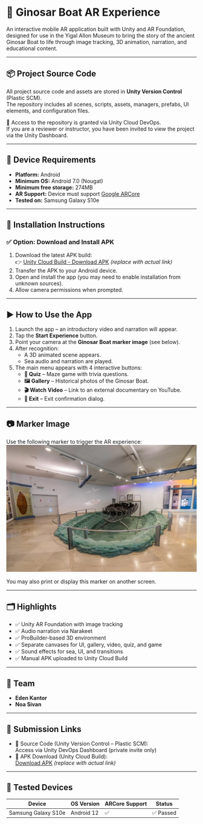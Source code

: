 # 🛶 Ginosar Boat AR Experience

An interactive mobile AR application built with Unity and AR Foundation, designed for use in the Yigal Allon Museum to bring the story of the ancient Ginosar Boat to life through image tracking, 3D animation, narration, and educational content.

---

## 📦 Project Source Code

All project source code and assets are stored in **Unity Version Control** (Plastic SCM).  
The repository includes all scenes, scripts, assets, managers, prefabs, UI elements, and configuration files.

🔐 Access to the repository is granted via Unity Cloud DevOps.  
If you are a reviewer or instructor, you have been invited to view the project via the Unity Dashboard.

---

## 📱 Device Requirements

- **Platform:** Android  
- **Minimum OS:** Android 7.0 (Nougat)  
- **Minimum free storage:** 274MB  
- **AR Support:** Device must support [Google ARCore](https://developers.google.com/ar/devices)  
- **Tested on:** Samsung Galaxy S10e

---

## 🚀 Installation Instructions

### ✅ Option: Download and Install APK

1. Download the latest APK build:  
   👉 [Unity Cloud Build - Download APK](https://your-unity-cloud-link.com) *(replace with actual link)*
2. Transfer the APK to your Android device.
3. Open and install the app (you may need to enable installation from unknown sources).
4. Allow camera permissions when prompted.

---

## ▶️ How to Use the App

1. Launch the app – an introductory video and narration will appear.
2. Tap the **Start Experience** button.
3. Point your camera at the **Ginosar Boat marker image** (see below).
4. After recognition:
   - A 3D animated scene appears.
   - Sea audio and narration are played.
5. The main menu appears with 4 interactive buttons:
   - **🧠 Quiz** – Maze game with trivia questions.
   - **🖼 Gallery** – Historical photos of the Ginosar Boat.
   - **🎬 Watch Video** – Link to an external documentary on YouTube.
   - **🚪 Exit** – Exit confirmation dialog.

---

## 📷 Marker Image

Use the following marker to trigger the AR experience:  
![GinossarBoat](GinossarBoat.png)

You may also print or display this marker on another screen.

---

## 🗂 Highlights

- ✅ Unity AR Foundation with image tracking
- ✅ Audio narration via Narakeet
- ✅ ProBuilder-based 3D environment
- ✅ Separate canvases for UI, gallery, video, quiz, and game
- ✅ Sound effects for sea, UI, and transitions
- ✅ Manual APK uploaded to Unity Cloud Build

---

## 👥 Team

- **Eden Kantor**
- **Noa Sivan** 

---

## 🔗 Submission Links

- 🔗 Source Code (Unity Version Control – Plastic SCM):  
  Access via Unity DevOps Dashboard (private invite only)
- 🔗 APK Download (Unity Cloud Build):  
  [Download APK](https://your-unity-cloud-link.com) *(replace with actual link)*

---

## 🧪 Tested Devices

| Device              | OS Version | ARCore Support | Status     |
|---------------------|------------|----------------|------------|
| Samsung Galaxy S10e | Android 12 | ✅              | ✅ Passed  |


